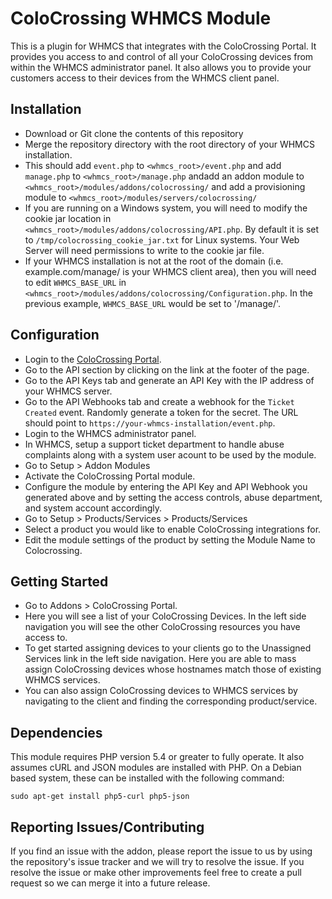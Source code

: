 ColoCrossing WHMCS Module
===============================
This is a plugin for WHMCS that integrates with the ColoCrossing Portal. It provides you access to and control of all your ColoCrossing devices from within the WHMCS administrator panel. It also allows you to provide your customers access to their devices from the WHMCS client panel.

Installation
-------------------------------
* Download or Git clone the contents of this repository
* Merge the repository directory with the root directory of your WHMCS installation.
* This should add `event.php` to `<whmcs_root>/event.php` and add `manage.php` to `<whmcs_root>/manage.php` andadd an addon module to `<whmcs_root>/modules/addons/colocrossing/` and add a provisioning module to `<whmcs_root>/modules/servers/colocrossing/`
* If you are running on a Windows system, you will need to modify the cookie jar location in `<whmcs_root>/modules/addons/colocrossing/API.php`. By default it is set to `/tmp/colocrossing_cookie_jar.txt` for Linux systems. Your Web Server will need permissions to write to the cookie jar file.
* If your WHMCS installation is not at the root of the domain (i.e. example.com/manage/ is your WHMCS client area), then you will need to edit `WHMCS_BASE_URL` in `<whmcs_root>/modules/addons/colocrossing/Configuration.php`. In the previous example, `WHMCS_BASE_URL` would be set to '/manage/'.

Configuration
-------------------------------
* Login to the [ColoCrossing Portal](https://portal.colocrossing.com/api).
* Go to the API section by clicking on the link at the footer of the page.
* Go to the API Keys tab and generate an API Key with the IP address of your WHMCS server.
* Go to the API Webhooks tab and create a webhook for the `Ticket Created` event. Randomly generate a token for the secret. The URL should point to `https://your-whmcs-installation/event.php`.
* Login to the WHMCS administrator panel.
* In WHMCS, setup a support ticket department to handle abuse complaints along with a system user acount to be used by the module.
* Go to Setup > Addon Modules
* Activate the ColoCrossing Portal module.
* Configure the module by entering the API Key and API Webhook you generated above and by setting the access controls, abuse department, and system account accordingly.
* Go to Setup > Products/Services > Products/Services
* Select a product you would like to enable ColoCrossing integrations for.
* Edit the module settings of the product by setting the Module Name to Colocrossing.

Getting Started
-------------------------------
* Go to Addons > ColoCrossing Portal.
* Here you will see a list of your ColoCrossing Devices. In the left side navigation you will see the other ColoCrossing resources you have access to.
* To get started assigning devices to your clients go to the Unassigned Services link in the left side navigation. Here you are able to mass assign ColoCrossing devices whose hostnames match those of existing WHMCS services.
* You can also assign ColoCrossing devices to WHMCS services by navigating to the client and finding the corresponding product/service.

Dependencies
-------------------------------
This module requires PHP version 5.4 or greater to fully operate. It also assumes cURL and JSON modules are installed with PHP. On a Debian based system, these can be installed with the following command:

```
sudo apt-get install php5-curl php5-json
```

Reporting Issues/Contributing
-------------------------------
If you find an issue with the addon, please report the issue to us by using the repository's issue tracker and we will try to resolve the issue. If you resolve the issue or make other improvements feel free to create a pull request so we can merge it into a future release.